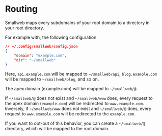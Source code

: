 # Routing

Smallweb maps every subdomains of your root domain to a directory in your root directory.

For example with, the following configuration:

```json
// ~/.config/smallweb/config.json
{
    "domain": "example.com",
    "dir": "~/smallweb"
}
```

Here, `api.example.com` will be mapped to `~/smallweb/api`, `blog.example.com` will be mapped to `~/smallweb/blog`, and so on.

The apex domain (example.com) will be mapped to `~/smallweb/@`.

If `~/smallweb/@` does not exist and `~/smallweb/www` does, every request to the apex domain (`example.com`) will be redirected to `www.example.com`. Inversely, if `~/smallweb/www` does not exist and `~/smallweb/@` does, every request to `www.example.com` will be redirected to the `example.com`.

If you want to opt-out of this behavior, you can create a `~/smallweb/@` directory, which will be mapped to the root domain.
